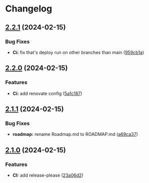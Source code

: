 # Changelog

## [2.2.1](https://github.com/tmak2002/tmak2002.dev/compare/v2.2.0...v2.2.1) (2024-02-15)


### Bug Fixes

* **Ci:** fix that's deploy run on other branches than main ([959cb1a](https://github.com/tmak2002/tmak2002.dev/commit/959cb1a6a5741b75e5fbe9e480910bb06a0fa5af))

## [2.2.0](https://github.com/tmak2002/tmak2002.dev/compare/v2.1.1...v2.2.0) (2024-02-15)


### Features

* **Ci:** add renovate config ([5a1c187](https://github.com/tmak2002/tmak2002.dev/commit/5a1c18709f529093aed8af61bce617195b11b6e8))

## [2.1.1](https://github.com/tmak2002/tmak2002.dev/compare/v2.1.0...v2.1.1) (2024-02-15)


### Bug Fixes

* **roadmap:** rename Roadmap.md to ROADMAP.md ([a69ca37](https://github.com/tmak2002/tmak2002.dev/commit/a69ca37ce863927b8ff5b8c80821e48fa12fa310))

## [2.1.0](https://github.com/tmak2002/tmak2002.dev/compare/v2.0.3...v2.1.0) (2024-02-15)


### Features

* **CI:** add release-please ([23a06d2](https://github.com/tmak2002/tmak2002.dev/commit/23a06d276eab9e24ba44369bdb106910cf5eaf09))
